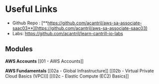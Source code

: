 # Useful Links

- Github Repo : [**https://github.com/acantril/aws-sa-associate-saac03**](https://github.com/acantril/aws-sa-associate-saac03)
- Labs: https://github.com/acantril/learn-cantrill-io-labs

## Modules

**AWS Accounts**
[[01 - AWS Accounts]]

**AWS Fundamentals**
[[02a - Global Infrastructure]]
[[02b - Virtual Private Cloud Basics (VPC)]]
[[02c - Elastic Compute (EC2) Basics]]

